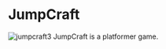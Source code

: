 # JumpCraft
![jumpcraft3](https://github.com/dourian/JumpCraft/assets/75771131/ebee6cc4-29a3-41ab-9118-d33de2488051)
JumpCraft is a platformer game.
